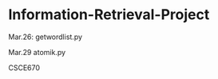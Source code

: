 Information-Retrieval-Project
==========================

Mar.26:
getwordlist.py

Mar.29
atomik.py








CSCE670

